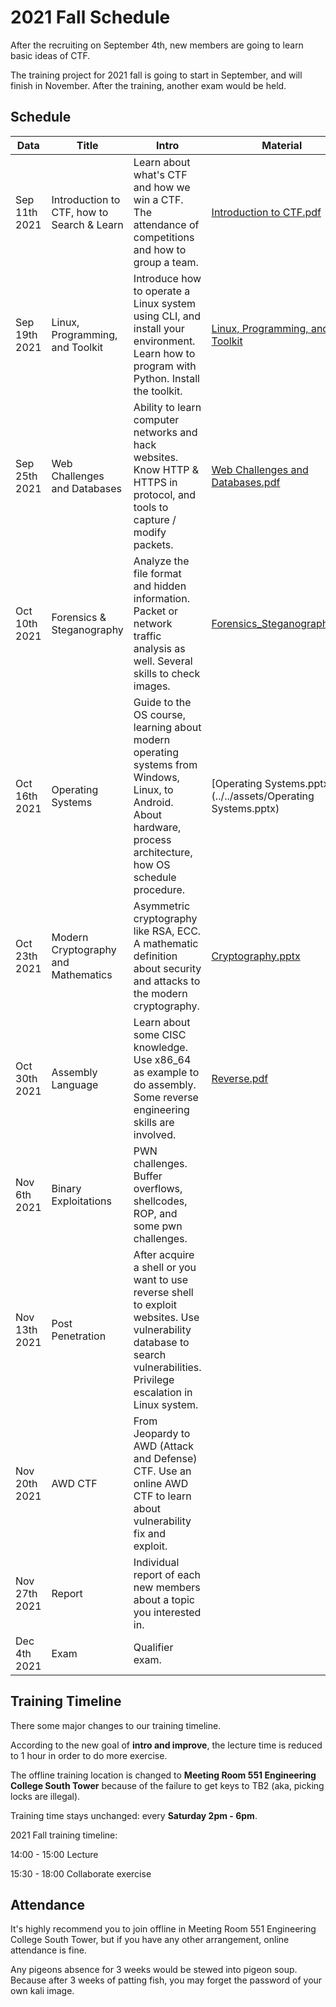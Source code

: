 # 2021 Fall Schedule

After the recruiting on September 4th, new members are going to learn basic ideas of CTF.

The training project for 2021 fall is going to start in September, and will finish in November. After the training, another exam would be held.

## Schedule

| Data          | Title                                      | Intro                                                        | Material                                                     |
| ------------- | ------------------------------------------ | ------------------------------------------------------------ | ------------------------------------------------------------ |
| Sep 11th 2021 | Introduction to CTF, how to Search & Learn | Learn about what's CTF and how we win a CTF. The attendance of competitions and how to group a team. | [Introduction to CTF.pdf](../../assets/Introduction_to_CTF.pdf) |
| Sep 19th 2021 | Linux, Programming, and Toolkit            | Introduce how to operate a Linux system using CLI, and install your environment. Learn how to program with Python. Install the toolkit. | [Linux, Programming, and Toolkit](../../assets/Linux__Programming__CLI.pdf) |
| Sep 25th 2021 | Web Challenges and Databases               | Ability to learn computer networks and hack websites. Know HTTP & HTTPS in protocol, and tools to capture / modify packets. | [Web Challenges and Databases.pdf](../../assets/Web_Challenges_and_Databases.pdf) |
| Oct 10th 2021 | Forensics & Steganography                  | Analyze the file format and hidden information. Packet or network traffic analysis as well. Several skills to check images. | [Forensics_Steganography.pdf](../../assets/Forensics_Steganography.pdf) |
| Oct 16th 2021 | Operating Systems                          | Guide to the OS course, learning about modern operating systems from Windows, Linux, to Android. About hardware, process architecture, how OS schedule procedure. | [Operating Systems.pptx](../../assets/Operating Systems.pptx) |
| Oct 23th 2021 | Modern Cryptography and Mathematics        | Asymmetric cryptography like RSA, ECC. A mathematic definition about security and attacks to the modern cryptography. | [Cryptography.pptx](../../assets/Cryptography.pptx)          |
| Oct 30th 2021 | Assembly Language                          | Learn about some CISC knowledge. Use x86_64 as example to do assembly. Some reverse engineering skills are involved. | [Reverse.pdf](../../assets/Reverse.pdf)                      |
| Nov 6th 2021  | Binary Exploitations                       | PWN challenges. Buffer overflows, shellcodes, ROP, and some pwn challenges. |                                                              |
| Nov 13th 2021 | Post Penetration                           | After acquire a shell or you want to use reverse shell to exploit websites. Use vulnerability database to search vulnerabilities. Privilege escalation in Linux system. |                                                              |
| Nov 20th 2021 | AWD CTF                                    | From Jeopardy to AWD (Attack and Defense) CTF. Use an online AWD CTF to learn about vulnerability fix and exploit. |                                                              |
| Nov 27th 2021 | Report                                     | Individual report of each new members about a topic you interested in. |                                                              |
| Dec 4th 2021  | Exam                                       | Qualifier exam.                                              |                                                              |

## Training Timeline

There some major changes to our training timeline.

According to the new goal of **intro and improve**, the lecture time is reduced to 1 hour in order to do more exercise.

The offline training location is changed to **Meeting Room 551 Engineering College South Tower** because of the failure to get keys to TB2 (aka, picking locks are illegal).

Training time stays unchanged: every **Saturday 2pm - 6pm**.

2021 Fall training timeline:

14:00 - 15:00 Lecture

15:30 - 18:00 Collaborate exercise

## Attendance

It's highly recommend you to join offline in Meeting Room 551 Engineering College South Tower, but if you have any other arrangement, online attendance is fine.

Any pigeons absence for 3 weeks would be stewed into pigeon soup. Because after 3 weeks of patting fish, you may forget the password of your own kali image.

